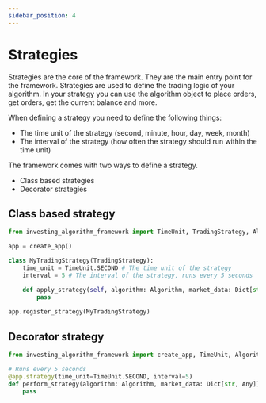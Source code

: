 ```yaml
---
sidebar_position: 4
---
```

# Strategies

Strategies are the core of the framework. They are the main entry point for the framework. 
Strategies are used to define the trading logic of your algorithm. In your strategy you can use the algorithm object to
place orders, get orders, get the current balance and more.

When defining a strategy you need to define the following things:

- The time unit of the strategy (second, minute, hour, day, week, month)
- The interval of the strategy (how often the strategy should run within the time unit)

The framework comes with two ways to define a strategy.

- Class based strategies
- Decorator strategies

## Class based strategy


```python
from investing_algorithm_framework import TimeUnit, TradingStrategy, Algorithm

app = create_app()

class MyTradingStrategy(TradingStrategy):
    time_unit = TimeUnit.SECOND # The time unit of the strategy
    interval = 5 # The interval of the strategy, runs every 5 seconds

    def apply_strategy(self, algorithm: Algorithm, market_data: Dict[str, Any]):
        pass
        
app.register_strategy(MyTradingStrategy)
```

## Decorator strategy

```python
from investing_algorithm_framework import create_app, TimeUnit, Algorithm

# Runs every 5 seconds
@app.strategy(time_unit=TimeUnit.SECOND, interval=5)
def perform_strategy(algorithm: Algorithm, market_data: Dict[str, Any]):
    pass
```

